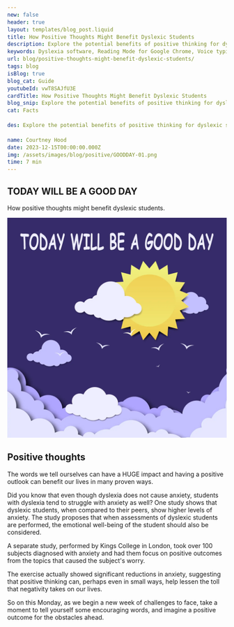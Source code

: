 ```yaml
---
new: false
header: true
layout: templates/blog_post.liquid
title: How Positive Thoughts Might Benefit Dyslexic Students
description: Explore the potential benefits of positive thinking for dyslexic students and how it can contribute to their overall well-being and academic success.
keywords: Dyslexia software, Reading Mode for Google Chrome, Voice typing for Chrome, Text to speech for Chrome, text reader, Immersive Reader, dyslexia fonts, accessibility software, Helperbird for Edge, Helperbird for Firefox, Helperbird for Chrome, Opendyslexic for Chrome, OpenDyslexic
url: blog/positive-thoughts-might-benefit-dyslexic-students/
tags: blog
isBlog: true
blog_cat: Guide
youtubeId: vwT8SAJfU3E
cardTitle: How Positive Thoughts Might Benefit Dyslexic Students
blog_snip: Explore the potential benefits of positive thinking for dyslexic students and how it can contribute to their overall well-being and academic success.
cat: Facts

des: Explore the potential benefits of positive thinking for dyslexic students and how it can contribute to their overall well-being and academic success.

name: Courtney Hood
date: 2023-12-15T00:00:00.000Z
img: /assets/images/blog/positive/GOODDAY-01.png
time: 7 min
---
```



## TODAY WILL BE A GOOD DAY

How positive thoughts might benefit dyslexic students.

![Have a good day](/assets/images/blog/positive/GOODDAY-01.png)

## Positive thoughts

The words we tell ourselves can have a HUGE impact and having a positive outlook can benefit our
lives in many proven ways.

Did you know that even though dyslexia does not cause anxiety, students with dyslexia tend to
struggle with anxiety as well? One study shows that dyslexic students, when compared to their peers,
show higher levels of anxiety. The study proposes that when assessments of dyslexic students are
performed, the emotional well-being of the student should also be considered.

A separate study, performed by Kings College in London, took over 100 subjects diagnosed with
anxiety and had them focus on positive outcomes from the topics that caused the subject's worry.

The exercise actually showed significant reductions in anxiety, suggesting that positive thinking
can, perhaps even in small ways, help lessen the toll that negativity takes on our lives.

So on this Monday, as we begin a new week of challenges to face, take a moment to tell yourself some
encouraging words, and imagine a positive outcome for the obstacles ahead.
